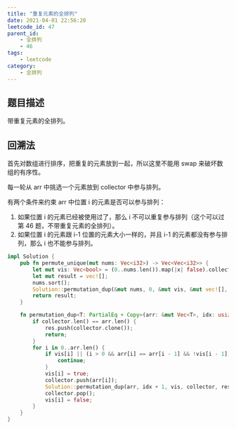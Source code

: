 ```yaml
---
title: "重复元素的全排列"
date: 2021-04-01 22:56:20
leetcode_id: 47
parent_id:
    - 全排列
    - 46
tags:
    - leetcode
category:
    - 全排列
---
```


## 题目描述

带重复元素的全排列。

## 回溯法

首先对数组进行排序，把重复的元素放到一起，所以这里不能用 swap 来破坏数组的有序性。

每一轮从 arr 中挑选一个元素放到 collector 中参与排列。

有两个条件来约束 arr 中位置 i 的元素是否可以参与排列： 
1. 如果位置 i 的元素已经被使用过了，那么 i 不可以重复参与排列（这个可以过第 46 题，不带重复元素的全排列）。
2. 如果位置 i 的元素跟 i-1 位置的元素大小一样的，并且 i-1 的元素都没有参与排列，那么 i 也不能参与排列。

```rust
impl Solution {
    pub fn permute_unique(mut nums: Vec<i32>) -> Vec<Vec<i32>> {
        let mut vis: Vec<bool> = (0..nums.len()).map(|x| false).collect();
        let mut result = vec![];
        nums.sort();
        Solution::permutation_dup(&mut nums, 0, &mut vis, &mut vec![], &mut result);
        return result;
    }

    fn permutation_dup<T: PartialEq + Copy>(arr: &mut Vec<T>, idx: usize, vis: &mut Vec<bool>, collector: &mut Vec<T>, res: &mut Vec<Vec<T>>) {
        if collector.len() == arr.len() {
            res.push(collector.clone());
            return;
        }
        for i in 0..arr.len() {
            if vis[i] || (i > 0 && arr[i] == arr[i - 1] && !vis[i - 1]) {
                continue;
            }
            vis[i] = true;
            collector.push(arr[i]);
            Solution::permutation_dup(arr, idx + 1, vis, collector, res);
            collector.pop();
            vis[i] = false;
        }
    }
}
```